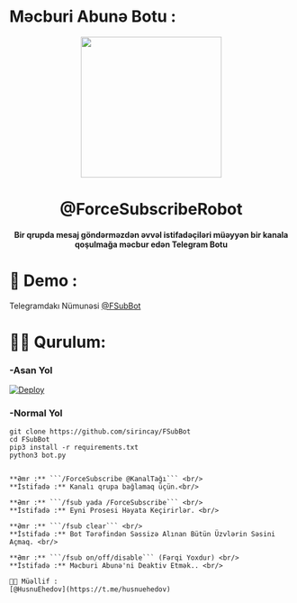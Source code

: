# Məcburi Abunə Botu :
<p align="center"><a href="#"><img src="https://telegra.ph/file/726e9af91d30fc6ef5d52.jpg" width="250"></a></p> 
<h1 align="center"><b>@ForceSubscribeRobot</b></h1>
<h4 align="center">Bir qrupda mesaj göndərməzdən əvvəl istifadəçiləri müəyyən bir kanala qoşulmağa məcbur edən Telegram Botu</h4>

# 🤖 Demo :
Telegramdakı Nümunəsi [@FSubBot](https://t.me/FsubBot)

# 👨‍💻 Qurulum:
### -Asan Yol
[![Deploy](https://www.herokucdn.com/deploy/button.svg)](https://heroku.com/deploy?template=https://github.com/sirincay2/ForceSubBot/tree/main)

### -Normal Yol
~~~
git clone https://github.com/sirincay/FSubBot
cd FSubBot
pip3 install -r requirements.txt
python3 bot.py
~~~

```Bir qrupda mesaj göndərməzdən əvvəl istifadəçiləri müəyyən bir kanala qoşulmağa məcbur edən bir Telegram Botu# ⚙ Əmrlər :

**Əmr :** ```/ForceSubscribe @KanalTağı``` <br/>
**İstifadə :** Kanalı qrupa bağlamaq üçün.<br/>

**Əmr :** ```/fsub yada /ForceSubscribe``` <br/>
**İstifadə :** Eyni Prosesi Həyata Keçirirlər. <br/>

**Əmr :** ```/fsub clear``` <br/>
**İstifadə :** Bot Tərəfindən Səssizə Alınan Bütün Üzvlərin Səsini Açmaq. <br/>

**Əmr :** ```/fsub on/off/disable``` (Fərqi Yoxdur) <br/>
**İstifadə :** Məcburi Abunə'ni Deaktiv Etmək.. <br/>

👨‍💻 Müəllif :
[@HusnuEhedov](https://t.me/husnuehedov)

